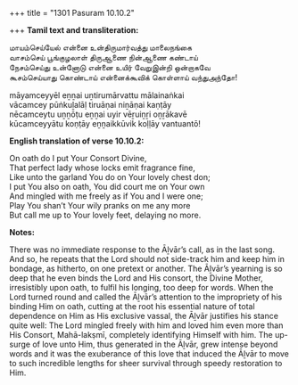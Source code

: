 +++
title = "1301 Pasuram 10.10.2"

+++
**Tamil text and transliteration:**

மாயம்செய்யேல் என்னை உன்திருமார்வத்து மாலைநங்கை  
வாசம்செய் பூங்குழலாள் திருஆணை நின்ஆணை கண்டாய்  
நேசம்செய்து உன்னோடு என்னை உயிர் வேறுஇன்றி ஒன்றாகவே  
கூசம்செய்யாது கொண்டாய் என்னைக்கூவிக் கொள்ளாய் வந்துஅந்தோ!

māyamceyyēl eṉṉai uṉtirumārvattu mālainaṅkai  
vācamcey pūṅkuḻalāḷ tiruāṇai niṉāṇai kaṇṭāy  
nēcamceytu uṉṉōṭu eṉṉai uyir vēṟuiṉṟi oṉṟākavē  
kūcamceyyātu koṇṭāy eṉṉaikkūvik koḷḷāy vantuantō!

**English translation of verse 10.10.2:**

On oath do I put Your Consort Divine,  
That perfect lady whose locks emit fragrance fine,  
Like unto the garland You do on Your lovely chest don;  
I put You also on oath, You did court me on Your own  
And mingled with me freely as if You and I were one;  
Play You shan’t Your wily pranks on me any more  
But call me up to Your lovely feet, delaying no more.

**Notes:**

There was no immediate response to the Āḻvār’s call, as in the last song. And so, he repeats that the Lord should not side-track him and keep him in bondage, as hitherto, on one pretext or another. The Āḻvār’s yearning is so deep that he even binds the Lord and His consort, the Divine Mother, irresistibly upon oath, to fulfil his longing, too deep for words. When the Lord turned round and called the Āḻvār’s attention to the impropriety of his binding Him on oath, cutting at the root his essential nature of total dependence on Him as His exclusive vassal, the Āḻvār justifies his stance quite well: The Lord mingled freely with him and loved him even more than His Consort, Mahā-lakṣmī, completely identifying Himself with him. The up-surge of love unto Him, thus generated in the Āḻvār, grew intense beyond words and it was the exuberance of this love that induced the Āḻvār to move to such incredible lengths for sheer survival through speedy restoration to Him.


